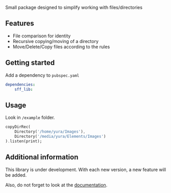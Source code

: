 Small package designed to simplify working with files/directories

## Features

- File comparison for identity
- Recursive copying/moving of a directory
- Move/Delete/Copy files according to the rules

## Getting started

Add a dependency to `pubspec.yaml`

```yaml
dependencies:
    sff_lib:
```

## Usage

Look in `/example` folder.

```dart
copyDirRec(
    Directory('/home/yura/Images'),
    Directory('/media/yura/Elements/Images')
).listen(print);
```

## Additional information

This library is under development. With each new version, a new feature will be added.

Also, do not forget to look at the [documentation](https://raw.githack.com/miomit/sff_lib/main/doc/api/index.html).